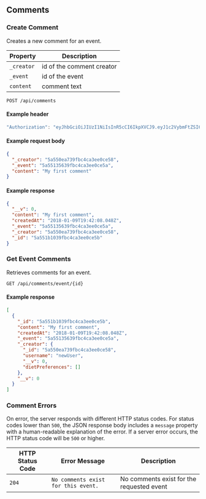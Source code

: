 ## Comments

### Create Comment

Creates a new comment for an event.

Property | Description
---|---
`_creator` | id of the comment creator
`_event` | id of the event
`content` | comment text

```endpoint
POST /api/comments
```

#### Example header

```javascript
"Authorization": "eyJhbGciOiJIUzI1NiIsInR5cCI6IkpXVCJ9.eyJ1c2VybmFtZSI6Im5ld1VzZXIiLCJfaWQiOiI1YTU1MGVhNzM5ZmJjNGNhM2VlMGNlNTgiLCJpYXQiOjE1MTU1MjQzOTksImV4cCI6MTUxNTUzMTU5OX0.aLrBPqUHEpaSXYnuM5Mq8OdhCB_H6h8ieumSy8SIfro"
```

#### Example request body

```json
{
  "_creator": "5a550ea739fbc4ca3ee0ce58",
  "_event": "5a55135639fbc4ca3ee0ce5a",
  "content": "My first comment"
}
```

#### Example response

```json
{
  "__v": 0,
  "content": "My first comment",
  "createdAt": "2018-01-09T19:42:08.048Z",
  "_event": "5a55135639fbc4ca3ee0ce5a",
  "_creator": "5a550ea739fbc4ca3ee0ce58",
  "_id": "5a551b1039fbc4ca3ee0ce5b"
}
```

### Get Event Comments

Retrieves comments for an event.

```endpoint
GET /api/comments/event/{id}
```

#### Example response

```json
[
  {
    "_id": "5a551b1039fbc4ca3ee0ce5b",
    "content": "My first comment",
    "createdAt": "2018-01-09T19:42:08.048Z",
    "_event": "5a55135639fbc4ca3ee0ce5a",
    "_creator": {
      "_id": "5a550ea739fbc4ca3ee0ce58",
      "username": "newUser",
      "__v": 0,
      "dietPreferences": []
    },
    "__v": 0
  }
]
```

### Comment Errors

On error, the server responds with different HTTP status codes. For status codes lower than `500`, the JSON response body includes a `message` property with a human-readable explanation of the error. If a server error occurs, the HTTP status code will be `500` or higher.

HTTP Status Code | Error Message | Description
---|---|---
`204` | `No comments exist for this event.` | No comments exist for the requested event
